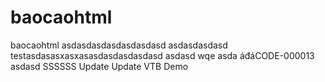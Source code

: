 # baocaohtml
baocaohtml
asdasdasdasdasdasdasd
asdasdasdasd
testasdasasxasxasasdasdasdasdasd
asdasd
wqe
asda
áđáCODE-000013
asdasd
SSSSSS Update
Update VTB Demo
